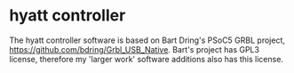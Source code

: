 # hyatt controller
The hyatt controller software is based on Bart Dring's PSoC5 GRBL project, https://github.com/bdring/Grbl_USB_Native. Bart's project has GPL3 license, therefore my 'larger work' software additions also has this license. 
